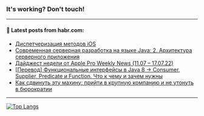 ### It's working? Don't touch!

---
<!--
#### 🛠️ Technical stack:

![C++](https://img.shields.io/badge/C++-informational?logo=c%2B%2B&style=flat&logoColor=white&color=9C033A)
![Java](https://img.shields.io/badge/Java-informational?logo=java&style=flat&logoColor=white&color=007396)
![Kotlin](https://img.shields.io/badge/Kotlin-informational?logo=Kotlin&style=flat&logoColor=white&color=0095D5)
![JS](https://img.shields.io/badge/JS-informational?logo=javaScript&style=flat&logoColor=black&color=F7Df1E) <br>
![HTML5](https://img.shields.io/badge/HTML5-informational?logo=html5&style=flat&logoColor=white&color=E34F26)
![CSS3](https://img.shields.io/badge/CSS3-informational?logo=css3&style=flat&logoColor=white&color=157286)
![Sass](https://img.shields.io/badge/Saas-informational?logo=sass&style=flat&logoColor=white&color=hotpink)
![PHP](https://img.shields.io/badge/PHP-informational?logo=php&style=flat&logoColor=white&color=777BB4) <br>
![WebPAck](https://img.shields.io/badge/WebPack-informational?logo=webPack&style=flat&logoColor=white&color=FF6F00)
![Bootstrap](https://img.shields.io/badge/Bootstrap-informational?logo=Bootstrap&style=flat&logoColor=white&color=7952B3)
![MySQL](https://img.shields.io/badge/MySQL-informational?logo=MySQL&style=flat&logoColor=white&color=00f) <br>
![NodeJS](https://img.shields.io/badge/NodeJS-informational?logo=node.js&style=flat&logoColor=white&color=43853D)
![Spring](https://img.shields.io/badge/Spring-informational?logo=Spring&style=flat&logoColor=white&color=0A9EDC)
![Angular](https://img.shields.io/badge/Vue-informational?logo=vue.js&style=flat&logoColor=white&color=red)
![Git](https://img.shields.io/badge/Git-informational?logo=git&style=flat&logoColor=white&color=darkorange)

___
-->

#### 💬 Latest posts from habr.com:

<!-- BLOG-POST-LIST:START -->
- [Диспетчеризация методов iOS](https://habr.com/ru/post/677616/?utm_source=habrahabr&utm_medium=rss&utm_campaign=677616)
- [Современная серверная разработка на языке Java: 2. Архитектура серверного приложения](https://habr.com/ru/post/677614/?utm_source=habrahabr&utm_medium=rss&utm_campaign=677614)
- [Дайджест недели от Apple Pro Weekly News &lpar;11.07 – 17.07.22&rpar;](https://habr.com/ru/post/677612/?utm_source=habrahabr&utm_medium=rss&utm_campaign=677612)
- [[Перевод] Функциональные интерфейсы в Java 8 → Consumer, Supplier, Predicate и Function. Что к чему и зачем нужны](https://habr.com/ru/post/677610/?utm_source=habrahabr&utm_medium=rss&utm_campaign=677610)
- [Как сдвинуть эту махину: прийти в крупную компанию и не утонуть в бюрократии](https://habr.com/ru/post/677596/?utm_source=habrahabr&utm_medium=rss&utm_campaign=677596)
<!-- BLOG-POST-LIST:END -->

---

[![Top Langs](https://github-readme-stats.vercel.app/api/top-langs/?username=zloylis&layout=compact&hide_border=true&theme=dracula)](https://github.com/zloylis)
